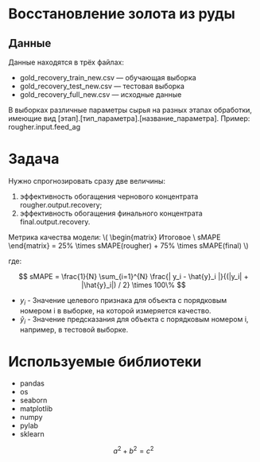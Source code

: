 # Восстановление золота из руды

## Данные

Данные находятся в трёх файлах:

- gold_recovery_train_new.csv — обучающая выборка
- gold_recovery_test_new.csv — тестовая выборка
- gold_recovery_full_new.csv — исходные данные

В выборках различные параметры сырья на разных этапах обработки, имеющие вид [этап].[тип_параметра].[название_параметра]. Пример: rougher.input.feed_ag

# Задача

Нужно спрогнозировать сразу две величины:
1.	эффективность обогащения чернового концентрата rougher.output.recovery;
2.	эффективность обогащения финального концентрата final.output.recovery.

Метрика качества модели:
\\( \begin{matrix}
  Итоговое \\
  sMAPE
 \end{matrix} = 25\% \times sMAPE(rougher) + 75\% \times sMAPE(final) \\)

где:

$$ sMAPE = \frac{1}{N} \sum_{i=1}^{N} \frac{| y_i - \hat{y}_i |}{(|y_i| + |\hat{y}_i|) / 2} \times 100\% $$

* $y_i$ - Значение целевого признака для объекта с порядковым номером i в выборке, на которой измеряется качество.
* $\hat{y}_i$ - Значение предсказания для объекта с порядковым номером i, например, в тестовой выборке.

# Используемые библиотеки

- pandas
- os
- seaborn
- matplotlib
- numpy
- pylab
- sklearn

```math
a^2+b^2=c^2
```
